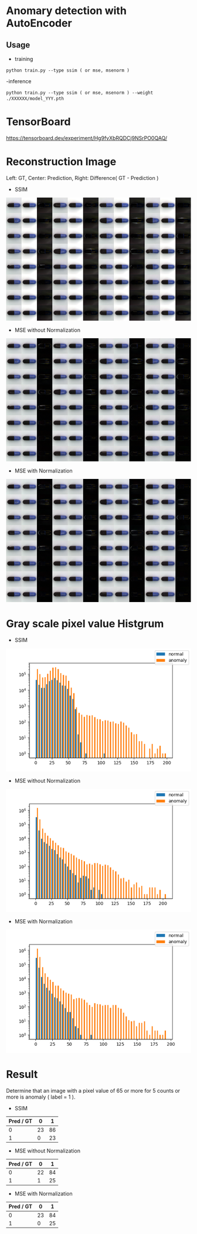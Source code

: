 # Anomary detection with AutoEncoder

## Usage
- training
```
python train.py --type ssim ( or mse, msenorm )
```

-inference
```
python train.py --type ssim ( or mse, msenorm ) --weight ./XXXXXX/model_YYY.pth
```

# TensorBoard
https://tensorboard.dev/experiment/Hg9fvXbRQDCj9NSrPO0QAQ/

# Reconstruction Image
Left: GT, Center: Prediction, Right: Difference( GT - Prediction )

- SSIM

![](./rec_diff_ssim_test.png)

- MSE without Normalization

![](./rec_diff_mse_test.png)

- MSE with Normalization

![](./rec_diff_msenorm_test.png)

# Gray scale pixel value Histgrum
- SSIM

![](./hist_ssim.png)

- MSE without Normalization

![](./hist_mse.png)

- MSE with Normalization

![](./hist_msenorm.png)

# Result
Determine that an image with a pixel value of 65 or more for 5 counts or more is anomaly ( label = 1 ).

- SSIM

| Pred / GT | 0 | 1 |
|---|---|---|
|0|23|86|
|1|0|23|

- MSE without Normalization

| Pred / GT | 0 | 1 |
|---|---|---|
|0|22|84|
|1|1|25|

- MSE with Normalization

| Pred / GT | 0 | 1 |
|---|---|---|
| 0 | 23 | 84 |
| 1 | 0  | 25 |
